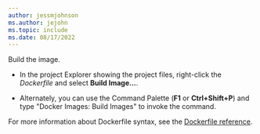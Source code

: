 ```yaml
---
author: jessmjohnson
ms.author: jejohn
ms.topic: include
ms.date: 08/17/2022
---
```


Build the image.

* In the project Explorer showing the project files, right-click the *Dockerfile* and select **Build Image...**.

* Alternately, you can use the Command Palette (**F1** or **Ctrl+Shift+P**) and type "Docker Images: Build Images" to invoke the command.

For more information about Dockerfile syntax, see the [Dockerfile reference](https://docs.docker.com/engine/reference/builder/).

